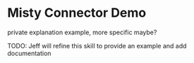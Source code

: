 # Misty Connector Demo

private explanation example, more specific maybe?

TODO: Jeff will refine this skill to provide an example and add documentation
